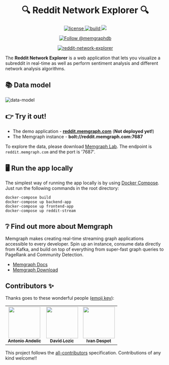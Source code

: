 <h1 align="center">
 🔍 Reddit Network Explorer 🔍
</h1>

<p align="center">
  <a href="https://github.com/memgraph/reddit-network-explorer/LICENSE">
    <img src="https://img.shields.io/github/license/memgraph/reddit-network-explorer" alt="license" title="license"/>
  </a>
  <a href="https://github.com/memgraph/reddit-network-explorer">
    <img src="https://img.shields.io/badge/PRs-welcome-brightgreen.svg" alt="build" title="build"/>
  </a>
  <a href="#contributors-">
    <img src="https://img.shields.io/badge/all_contributors-3-green.svg?style=flat" />
  </a>
</p>

<p align="center">
    <a href="https://twitter.com/intent/follow?screen_name=memgraphdb"><img
    src="https://img.shields.io/twitter/follow/memgraphdb.svg?label=Follow%20@memgraphdb"
    alt="Follow @memgraphdb" /></a>
</p>

<p align="center">
  <a href="https://github.com/memgraph/reddit-network-explorer">
    <img src="https://public-assets.memgraph.com/github-readme-images/reddit-network-explorer.png" alt="reddit-network-explorer" title="reddit-network-explorer"/>
  </a>
</p>

The **Reddit Network Explorer** is a web application that lets you visualize a
subreddit in real-time as well as perform sentiment analysis and different
network analysis algorithms.

## 📚 Data model

![data-model](https://public-assets.memgraph.com/reddit-network-explorer/model.png)

## 👉 Try it out!

* The demo application - **[reddit.memgraph.com](http://reddit.memgraph.com/)**
  (**Not deployed yet!**)
* The Memgraph instance - **bolt://reddit.memgraph.com:7687**

To explore the data, please download [Memgraph
Lab](https://memgraph.com/product/lab). The endpoint is `reddit.memgraph.com`
and the port is '7687'.

## 🖥️ Run the app locally

The simplest way of running the app locally is by using [Docker
Compose](https://docs.docker.com/compose/install/). Just run the following
commands in the root directory:

```
docker-compose build
docker-compose up backend-app
docker-compose up frontend-app
docker-compose up reddit-stream
```

## ❔ Find out more about Memgraph

Memgraph makes creating real-time streaming graph applications accessible to
every developer. Spin up an instance, consume data directly from Kafka, and
build on top of everything from super-fast graph queries to PageRank and
Community Detection.
* [Memgraph Docs](https://docs.memgraph.com)
* [Memgraph Download](https://memgraph.com/download)

## Contributors ✨

Thanks goes to these wonderful people ([emoji key](https://allcontributors.org/docs/en/emoji-key)):

<!-- ALL-CONTRIBUTORS-LIST:START - Do not remove or modify this section -->
<!-- prettier-ignore-start -->
<!-- markdownlint-disable -->
<table>
  <tr>
    <td align="center"><a href="https://github.com/antonio2368"><img src="https://avatars.githubusercontent.com/u/17751307?v=4" width="100px;" alt=""/><br /><sub><b>Antonio Andelic</b></sub></a></td>
    <td align="center"><a href="https://github.com/cizl"><img src="https://avatars.githubusercontent.com/u/3769376?v=4" width="100px;" alt=""/><br /><sub><b>David Lozic</b></sub></a></td>
    <td align="center"><a href="https://github.com/g-despot"><img src="https://avatars.githubusercontent.com/u/66276597?v=4" width="100px;" alt=""/><br /><sub><b>Ivan Despot</b></sub></a></td>
  </tr>
</table>

<!-- markdownlint-enable -->
<!-- prettier-ignore-end -->

<!-- ALL-CONTRIBUTORS-LIST:END -->

This project follows the [all-contributors](https://github.com/all-contributors/all-contributors) specification. Contributions of any kind welcome!!